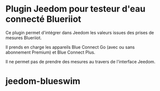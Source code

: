 # Plugin Jeedom pour testeur d'eau connecté Blueriiot 

Ce plugin permet d'intégrer dans Jeedom les valeurs issues des prises de mesures Blueriiot.

Il prends en charge les appareils Blue Connect Go (avec ou sans abonnement Premium) et Blue Connect Plus.

Il ne permet pas de prendre des mesures au travers de l'interface Jeedom.

# jeedom-blueswim

